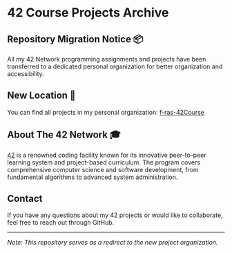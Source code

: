 # 42 Course Projects Archive

## Repository Migration Notice 📦
All my 42 Network programming assignments and projects have been transferred to a dedicated personal organization for better organization and accessibility.

## New Location 🔗
You can find all projects in my personal organization: [f-ras-42Course](https://github.com/f-ras-42Course/-INDEX- "My Personal Organization: f-ras-42Cursus")

## About The 42 Network 🎓
[42](https://www.42network.org) is a renowned coding facility known for its innovative peer-to-peer learning system and project-based curriculum. The program covers comprehensive computer science and software development, from fundamental algorithms to advanced system administration.

## Contact
If you have any questions about my 42 projects or would like to collaborate, feel free to reach out through GitHub.

---
*Note: This repository serves as a redirect to the new project organization.*
